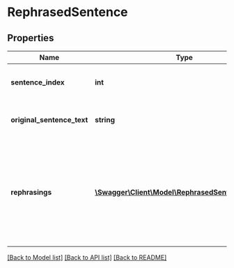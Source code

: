 # RephrasedSentence

## Properties
Name | Type | Description | Notes
------------ | ------------- | ------------- | -------------
**sentence_index** | **int** | Index of the sentence, 1-based, ordered | [optional] 
**original_sentence_text** | **string** | Original input sentence text | [optional] 
**rephrasings** | [**\Swagger\Client\Model\RephrasedSentenceOption[]**](RephrasedSentenceOption.md) | Rephrasing text options, candidates of the original input sentence, in order - with best candidate first | [optional] 

[[Back to Model list]](../README.md#documentation-for-models) [[Back to API list]](../README.md#documentation-for-api-endpoints) [[Back to README]](../README.md)


